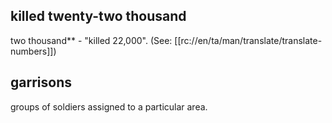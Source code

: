 ## killed twenty-two thousand ##

two thousand**  - "killed 22,000". (See: [[rc://en/ta/man/translate/translate-numbers]])

## garrisons ##

groups of soldiers assigned to a particular area.